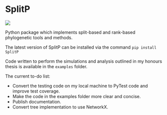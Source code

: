 # SplitP 
![](https://github.com/js51/SplitP/workflows/build/badge.svg)

Python package which implements split-based and rank-based phylogenetic tools and methods.

The latest version of SplitP can be installed via the command
`pip install SplitP`

Code written to perform the simulations and analysis outlined in my honours thesis is available in the `examples` folder.

The current to-do list:
* Convert the testing code on my local machine to PyTest code and improve test coverage.
* Make the code in the examples folder more clear and concise.
* Publish documentation.
* Convert tree implementation to use NetworkX.
